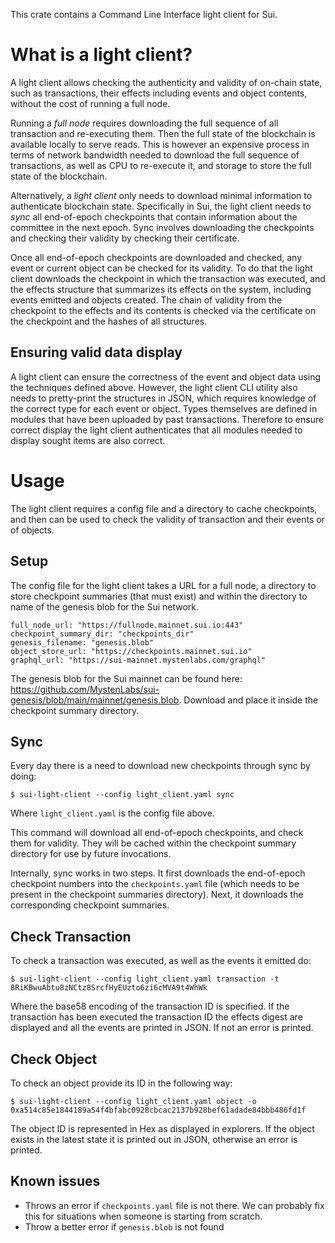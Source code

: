 This crate contains a Command Line Interface light client for Sui.

# What is a light client?

A light client allows checking the authenticity and validity of on-chain state, such as transactions, their effects including events and object contents, without the cost of running a full node. 

Running a *full node* requires downloading the full sequence of all transaction and re-executing them. Then the full state of the blockchain is available locally to serve reads. This is however an expensive process in terms of network bandwidth needed to download the full sequence of transactions, as well as CPU to re-execute it, and storage to store the full state of the blockchain.

Alternatively, a *light client* only needs to download minimal information to authenticate blockchain state. Specifically in Sui, the light client needs to *sync* all end-of-epoch checkpoints that contain information about the committee in the next epoch. Sync involves downloading the checkpoints and checking their validity by checking their certificate. 

Once all end-of-epoch checkpoints are downloaded and checked, any event or current object can be checked for its validity. To do that the light client downloads the checkpoint in which the transaction was executed, and the effects structure that summarizes its effects on the system, including events emitted and objects created. The chain of validity from the checkpoint to the effects and its contents is checked via the certificate on the checkpoint and the hashes of all structures.

## Ensuring valid data display

A light client can ensure the correctness of the event and object data using the techniques defined above. However, the light client CLI utility also needs to pretty-print the structures in JSON, which requires knowledge of the correct type for each event or object. Types themselves are defined in modules that have been uploaded by past transactions. Therefore to ensure correct display the light client authenticates that all modules needed to display sought items are also correct.

# Usage

The light client requires a config file and a directory to cache checkpoints, and then can be used to check the validity of transaction and their events or of objects.

## Setup

The config file for the light client takes a URL for a full node, a directory to store checkpoint summaries (that must exist) and within the directory to name of the genesis blob for the Sui network. 

```
full_node_url: "https://fullnode.mainnet.sui.io:443"
checkpoint_summary_dir: "checkpoints_dir"
genesis_filename: "genesis.blob"
object_store_url: "https://checkpoints.mainnet.sui.io"
graphql_url: "https://sui-mainnet.mystenlabs.com/graphql"
```

The genesis blob for the Sui mainnet can be found here: https://github.com/MystenLabs/sui-genesis/blob/main/mainnet/genesis.blob. Download and place it inside the checkpoint summary directory.

## Sync 

Every day there is a need to download new checkpoints through sync by doing:
```
$ sui-light-client --config light_client.yaml sync
```

Where `light_client.yaml` is the config file above. 

This command will download all end-of-epoch checkpoints, and check them for validity. They will be cached within the checkpoint summary directory for use by future invocations.

Internally, sync works in two steps. It first downloads the end-of-epoch checkpoint numbers into the `checkpoints.yaml` file (which needs to be present in the checkpoint summaries directory). Next, it downloads the corresponding checkpoint summaries.

## Check Transaction

To check a transaction was executed, as well as the events it emitted do:
```
$ sui-light-client --config light_client.yaml transaction -t 8RiKBwuAbtu8zNCtz8SrcfHyEUzto6zi6cMVA9t4WhWk
```

Where the base58 encoding of the transaction ID is specified. If the transaction has been executed the transaction ID the effects digest are displayed and all the events are printed in JSON. If not an error is printed.

## Check Object

To check an object provide its ID in the following way:

```
$ sui-light-client --config light_client.yaml object -o 0xa514c85e1844189a54f4bfabc0928cbcac2137b928bef61adade84bbb486fd1f
```

The object ID is represented in Hex as displayed in explorers. If the object exists in the latest state it is printed out in JSON, otherwise an error is printed. 

## Known issues

- Throws an error if `checkpoints.yaml` file is not there. We can probably fix this for situations when someone is starting from scratch.
- Throw a better error if `genesis.blob` is not found